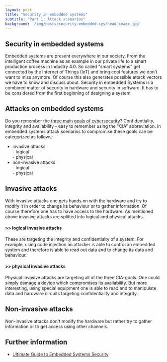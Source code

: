 ```yaml
---
layout: post
title: "Security in embedded systems"
subtitle: "Part 1: Attack scenarios"
background: '/img/posts/security-embedded-sys/head_image.jpg'
---
```


## Security in embedded systems
Embedded systems are present everywhere in our society. From the intelligent coffee machine as an example in our private life to a smart production process in Industry 4.0. So called "smart systems" get connected by the Internet of Things (IoT) and bring cool features we don't want to miss anymore. Of course this also generates possible attack vectors we have to know and discuss about. Security in embedded Systems is a combined matter of security in hardware and security in software. It has to be considered from the first beginning of designing a system.  

## Attacks on embedded systems
Do you remember the [three main goals of cybersecurity](https://www.simon-cybersec.com/2022/06/02/cybersecurity-goals.html)?
Confidentiality, integrity and availability - easy to remember using the "CIA" abbreviation. In embedded systems attack scenarios to compromise these goals can be categorized as follows:  

- invasive attacks  
        - logical  
        - physical  
- non-invasive attacks  
        - logical  
        - physical  



## Invasive attacks

With invasive attacks one gets hands on with the hardware and try to modify it in order to change its behaviour or to gather information. Of course therefore one has to have access to the hardware. As mentioned above invasive attacks are splitted into logical and physical attacks.

#### >> logical invasive attacks

These are targeting the integrity and confidentialty of a system. For example, using code injection an attacker is able to control an embedded system and therefore is able to read out data and to change its data and behaviour.  

#### >> physical invasive attacks

Physical invasive attacks are targeting all of the three CIA-goals. One could simply damage a device which compromises its availability. But more interesting, using special equipment one is able to read and to manipulate data and hardware circuits targeting confidentiality and integrity.

## Non-invasive attacks

Non-invasive attacks don't modify the hardware but rather try to gather information or to get access using other channels.



## Further information
- [Ultimate Guide to Embedded Systems Security](https://blackberry.qnx.com/en/ultimate-guides/embedded-system-security)
